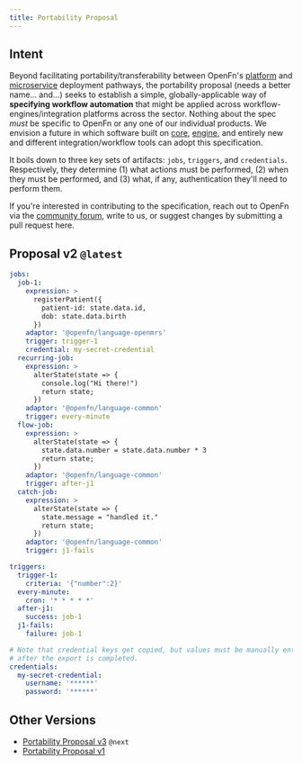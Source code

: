 ```yaml
---
title: Portability Proposal
---
```


## Intent

Beyond facilitating portability/transferability between OpenFn's
[platform](deploy/platform) and [microservice](deploy/microservice) deployment
pathways, the portability proposal (needs a better name... and...) seeks to
establish a simple, globally-applicable way of **specifying workflow
automation** that might be applied across workflow-engines/integration platforms
across the sector. Nothing about the spec _must_ be specific to OpenFn or any
one of our individual products. We envision a future in which software built on
[core](deploy/diy), [engine](deploy/diy), and entirely new and different
integration/workflow tools can adopt this specification.

It boils down to three key sets of artifacts: `jobs`, `triggers`, and
`credentials`. Respectively, they determine (1) what actions must be performed,
(2) when they must be performed, and (3) what, if any, authentication they'll
need to perform them.

If you're interested in contributing to the specification, reach out to OpenFn
via the [community forum](https://community.openfn.org), write to us, or suggest
changes by submitting a pull request here.

## Proposal v2 `@latest`

```yaml
jobs:
  job-1:
    expression: >
      registerPatient({
        patient-id: state.data.id,
        dob: state.data.birth
      })
    adaptor: '@openfn/language-openmrs'
    trigger: trigger-1
    credential: my-secret-credential
  recurring-job:
    expression: >
      alterState(state => {
        console.log("Hi there!")
        return state;
      })
    adaptor: '@openfn/language-common'
    trigger: every-minute
  flow-job:
    expression: >
      alterState(state => {
        state.data.number = state.data.number * 3
        return state;
      })
    adaptor: '@openfn/language-common'
    trigger: after-j1
  catch-job:
    expression: >
      alterState(state => {
        state.message = "handled it."
        return state;
      })
    adaptor: '@openfn/language-common'
    trigger: j1-fails

triggers:
  trigger-1:
    criteria: '{"number":2}'
  every-minute:
    cron: '* * * * *'
  after-j1:
    success: job-1
  j1-fails:
    failure: job-1

# Note that credential keys get copied, but values must be manually entered
# after the export is completed.
credentials:
  my-secret-credential:
    username: '******'
    password: '******'
```

## Other Versions

- [Portability Proposal v3](portability-versions#proposal-v3) `@next`
- [Portability Proposal v1](portability-versions#proposal-v1)
